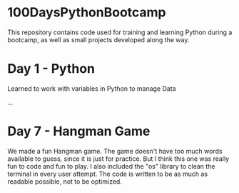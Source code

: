 # 100DaysPythonBootcamp
This repository contains code used for training and learning Python during a bootcamp, as well as small projects developed along the way.

# Day 1 - Python
Learned to work with variables in Python to manage Data

...

# Day 7 - Hangman Game
We made a fun Hangman game.
The game doesn't have too much words available to guess, since it is just for practice. But I think this one was really fun to code and fun to play.
I also included the "os" library to clean the terminal in every user attempt. The code is written to be as much as readable possible, not to be optimized. 